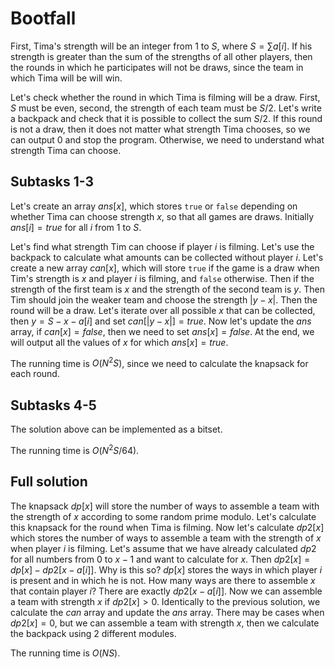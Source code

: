 # Bootfall
First, Tima's strength will be an integer from $1$ to $S$, where $S=\sum a[i]$. If his strength is greater than the sum of the strengths of all other players, then the rounds in which he participates will not be draws, since the team in which Tima will be will win.

Let's check whether the round in which Tima is filming will be a draw. First, $S$ must be even, second, the strength of each team must be $S/2$. Let's write a backpack and check that it is possible to collect the sum $S/2$. If this round is not a draw, then it does not matter what strength Tima chooses, so we can output $0$ and stop the program. Otherwise, we need to understand what strength Tima can choose.

## Subtasks 1-3
Let's create an array $ans[x]$, which stores `true` or `false` depending on whether Tima can choose strength $x$, so that all games are draws. Initially $ans[i]=true$ for all $i$ from $1$ to $S$.

Let's find what strength Tim can choose if player $i$ is filming. Let's use the backpack to calculate what amounts can be collected without player $i$. Let's create a new array $can[x]$, which will store `true` if the game is a draw when Tim's strength is $x$ and player $i$ is filming, and `false` otherwise. Then if the strength of the first team is $x$ and the strength of the second team is $y$. Then Tim should join the weaker team and choose the strength $|y-x|$. Then the round will be a draw. Let's iterate over all possible $x$ that can be collected, then $y=S-x-a[i]$ and set $can[|y-x|]=true$. Now let's update the $ans$ array, if $can[x]=false$, then we need to set $ans[x]=false$. At the end, we will output all the values ​​of $x$ for which $ans[x]=true$.

The running time is $O(N^2S)$, since we need to calculate the knapsack for each round.

## Subtasks 4-5
The solution above can be implemented as a bitset.

The running time is $O(N^2S/64)$.

## Full solution
The knapsack $dp[x]$ will store the number of ways to assemble a team with the strength of $x$ according to some random prime modulo. Let's calculate this knapsack for the round when Tima is filming. Now let's calculate $dp2[x]$ which stores the number of ways to assemble a team with the strength of $x$ when player $i$ is filming. Let's assume that we have already calculated $dp2$ for all numbers from $0$ to $x-1$ and want to calculate for $x$. Then $dp2[x]=dp[x]-dp2[x-a[i]]$. Why is this so? $dp[x]$ stores the ways in which player $i$ is present and in which he is not. How many ways are there to assemble $x$ that contain player $i$? There are exactly $dp2[x-a[i]]$. Now we can assemble a team with strength $x$ if $dp2[x]>0$. Identically to the previous solution, we calculate the $can$ array and update the $ans$ array. There may be cases when $dp2[x]=0$, but we can assemble a team with strength $x$, then we calculate the backpack using 2 different modules.

The running time is $O(NS)$.